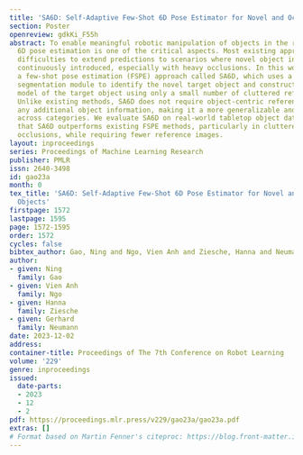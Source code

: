 ```yaml
---
title: 'SA6D: Self-Adaptive Few-Shot 6D Pose Estimator for Novel and Occluded Objects'
section: Poster
openreview: gdkKi_F55h
abstract: To enable meaningful robotic manipulation of objects in the real-world,
  6D pose estimation is one of the critical aspects. Most existing approaches have
  difficulties to extend predictions to scenarios where novel object instances are
  continuously introduced, especially with heavy occlusions. In this work, we propose
  a few-shot pose estimation (FSPE) approach called SA6D, which uses a self-adaptive
  segmentation module to identify the novel target object and construct a point cloud
  model of the target object using only a small number of cluttered reference images.
  Unlike existing methods, SA6D does not require object-centric reference images or
  any additional object information, making it a more generalizable and scalable solution
  across categories. We evaluate SA6D on real-world tabletop object datasets and demonstrate
  that SA6D outperforms existing FSPE methods, particularly in cluttered scenes with
  occlusions, while requiring fewer reference images.
layout: inproceedings
series: Proceedings of Machine Learning Research
publisher: PMLR
issn: 2640-3498
id: gao23a
month: 0
tex_title: 'SA6D: Self-Adaptive Few-Shot 6D Pose Estimator for Novel and Occluded
  Objects'
firstpage: 1572
lastpage: 1595
page: 1572-1595
order: 1572
cycles: false
bibtex_author: Gao, Ning and Ngo, Vien Anh and Ziesche, Hanna and Neumann, Gerhard
author:
- given: Ning
  family: Gao
- given: Vien Anh
  family: Ngo
- given: Hanna
  family: Ziesche
- given: Gerhard
  family: Neumann
date: 2023-12-02
address:
container-title: Proceedings of The 7th Conference on Robot Learning
volume: '229'
genre: inproceedings
issued:
  date-parts:
  - 2023
  - 12
  - 2
pdf: https://proceedings.mlr.press/v229/gao23a/gao23a.pdf
extras: []
# Format based on Martin Fenner's citeproc: https://blog.front-matter.io/posts/citeproc-yaml-for-bibliographies/
---
```

